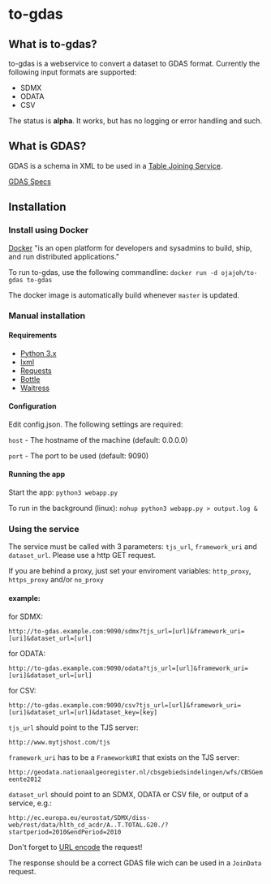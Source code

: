 # to-gdas

## What is to-gdas?

to-gdas is a webservice to convert a dataset to GDAS format. Currently the following input formats are supported:

- SDMX
- ODATA
- CSV

The status is **alpha**. It works, but has no logging or error handling and such.

## What is GDAS?

GDAS is a schema in XML to be used in a [Table Joining Service](http://www.opengeospatial.org/standards/tjs).

[GDAS Specs](http://geoprocessing.info/tjsdoc/serv?request=HYPERLINKED&schema=GDAS)

## Installation

### Install using Docker

[Docker](http://docker.io) "is an open platform for developers and sysadmins to build, ship, and run distributed applications."

To run to-gdas, use the following commandline: `docker run -d ojajoh/to-gdas to-gdas`

The docker image is automatically build whenever `master` is updated.

### Manual installation

#### Requirements

* [Python 3.x](http://www.python.org/getit/)
* [lxml](http://lxml.de/)
* [Requests](http://docs.python-requests.org/en/latest/)
* [Bottle](http://bottlepy.org/docs/dev/index.html)
* [Waitress](https://github.com/Pylons/waitress)

#### Configuration

Edit config.json. The following settings are required:

`host` - The hostname of the machine (default: 0.0.0.0)

`port` - The port to be used (default: 9090)

#### Running the app
Start the app: `python3 webapp.py`

To run in the background (linux): `nohup python3 webapp.py > output.log &`

### Using the service

The service must be called with 3 parameters: `tjs_url`, `framework_uri` and `dataset_url`. Please use a http GET request.

If you are behind a proxy, just set your enviroment variables: `http_proxy`, `https_proxy` and/or `no_proxy`



#### example:

for SDMX:

`http://to-gdas.example.com:9090/sdmx?tjs_url=[url]&framework_uri=[uri]&dataset_url=[url]`

for ODATA:

`http://to-gdas.example.com:9090/odata?tjs_url=[url]&framework_uri=[uri]&dataset_url=[url]`

for CSV:

`http://to-gdas.example.com:9090/csv?tjs_url=[url]&framework_uri=[uri]&dataset_url=[url]&dataset_key=[key]`

`tjs_url` should point to the TJS server:

`http://www.mytjshost.com/tjs`

`framework_uri` has to be a `FrameworkURI` that exists on the TJS server:

`http://geodata.nationaalgeoregister.nl/cbsgebiedsindelingen/wfs/CBSGemeente2012`

`dataset_url` should point to an SDMX, ODATA or CSV file, or output of a service, e.g.:

`http://ec.europa.eu/eurostat/SDMX/diss-web/rest/data/hlth_cd_acdr/A..T.TOTAL.G20./?startperiod=2010&endPeriod=2010`

Don't forget to [URL encode](http://www.w3schools.com/tags/ref_urlencode.asp) the request!

The response should be a correct GDAS file wich can be used in a `JoinData` request.
